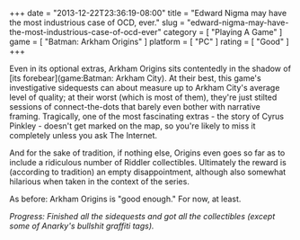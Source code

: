 +++
date = "2013-12-22T23:36:19-08:00"
title = "Edward Nigma may have the most industrious case of OCD, ever."
slug = "edward-nigma-may-have-the-most-industrious-case-of-ocd-ever"
category = [ "Playing A Game" ]
game = [ "Batman: Arkham Origins" ]
platform = [ "PC" ]
rating = [ "Good" ]
+++

Even in its optional extras, Arkham Origins sits contentedly in the shadow of [its forebear](game:Batman: Arkham City).  At their best, this game's investigative sidequests can about measure up to Arkham City's average level of quality; at their worst (which is most of them), they're just stilted sessions of connect-the-dots that barely even bother with narrative framing.  Tragically, one of the most fascinating extras - the story of Cyrus Pinkley - doesn't get marked on the map, so you're likely to miss it completely unless you ask The Internet.

And for the sake of tradition, if nothing else, Origins even goes so far as to include a ridiculous number of Riddler collectibles.  Ultimately the reward is (according to tradition) an empty disappointment, although also somewhat hilarious when taken in the context of the series.

As before: Arkham Origins is "good enough."  For now, at least.

<i>Progress: Finished all the sidequests and got all the collectibles (except some of Anarky's bullshit graffiti tags).</i>